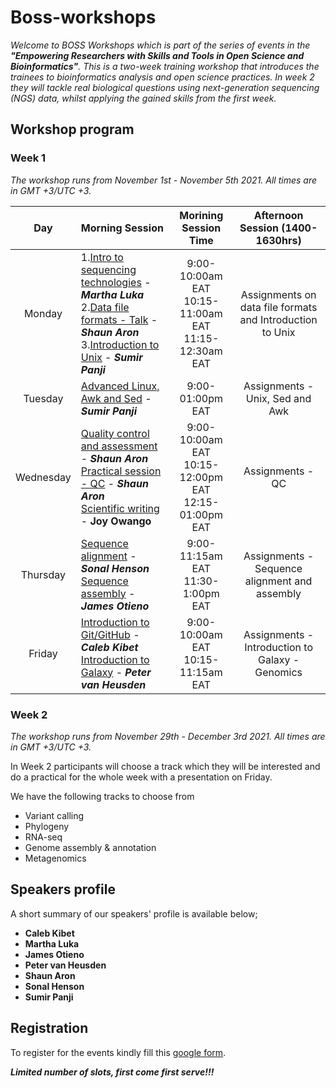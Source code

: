 # Boss-workshops

_Welcome to BOSS Workshops which is part of the series of events in the **"Empowering Researchers with Skills and Tools in Open Science and Bioinformatics"**. This is a two-week training workshop that introduces the trainees to bioinformatics analysis and open science practices. In week 2 they will tackle real biological questions using next-generation sequencing (NGS) data, whilst applying the gained skills from the first week._


## Workshop program
### Week 1

_The workshop runs from November 1st - November 5th 2021. All times are in GMT +3/UTC +3._

| **Day** | **Morning Session** | **Morining Session Time** | **Afternoon Session (1400-1630hrs)** |
|:-------:|:---------------------------|:-----------------------------:|:-----------------------------:|
| Monday | 1.[Intro to sequencing technologies]() - **_Martha Luka_** <br />2.[Data file formats - Talk]() - **_Shaun Aron_** <br /> 3.[Introduction to Unix]() - **_Sumir Panji_** | 9:00-10:00am EAT<br />10:15-11:00am EAT<br  />11:15-12:30am EAT | Assignments on data file formats and Introduction to Unix |
| Tuesday | [Advanced Linux, Awk and Sed]() - **_Sumir Panji_** | 9:00-01:00pm EAT | Assignments - Unix, Sed and Awk |
| Wednesday | [Quality control and assessment]() - **_Shaun Aron_** <br /> [Practical session - QC]() - **_Shaun Aron_** <br /> [Scientific writing]() - **Joy Owango** | 9:00-10:00am EAT <br /> 10:15-12:00pm EAT <br /> 12:15-01:00pm EAT | Assignments - QC |
| Thursday | [Sequence alignment]() - **_Sonal Henson_** <br /> [Sequence assembly]() - **_James Otieno_** | 9:00-11:15am EAT <br /> 11:30-1:00pm EAT  | Assignments - Sequence alignment and assembly |
| Friday | [Introduction to Git/GitHub]() - **_Caleb Kibet_** <br /> [Introduction to Galaxy]() - **_Peter van Heusden_** | 9:00-10:00am EAT <br /> 10:15-11:15am EAT | Assignments - Introduction to Galaxy - Genomics |

### Week 2

_The workshop runs from November 29th - December 3rd 2021. All times are in GMT +3/UTC +3._

In Week 2 participants will choose a track which they will be interested and do a practical for the whole week with a presentation on Friday.

We have the following tracks to choose from
 - Variant calling 
 - Phylogeny 
 - RNA-seq 
 - Genome assembly & annotation 
 - Metagenomics

## Speakers profile
A short summary of our speakers' profile is available below;

- **Caleb Kibet**
- **Martha Luka**
- **James Otieno**
- **Peter van Heusden**
- **Shaun Aron**
- **Sonal Henson**
- **Sumir Panji**

## Registration
To register for the events kindly fill this [google form](https://forms.gle/TKu5AgBUJj98LWXi7).

**_Limited number of slots, first come first serve!!!_**
